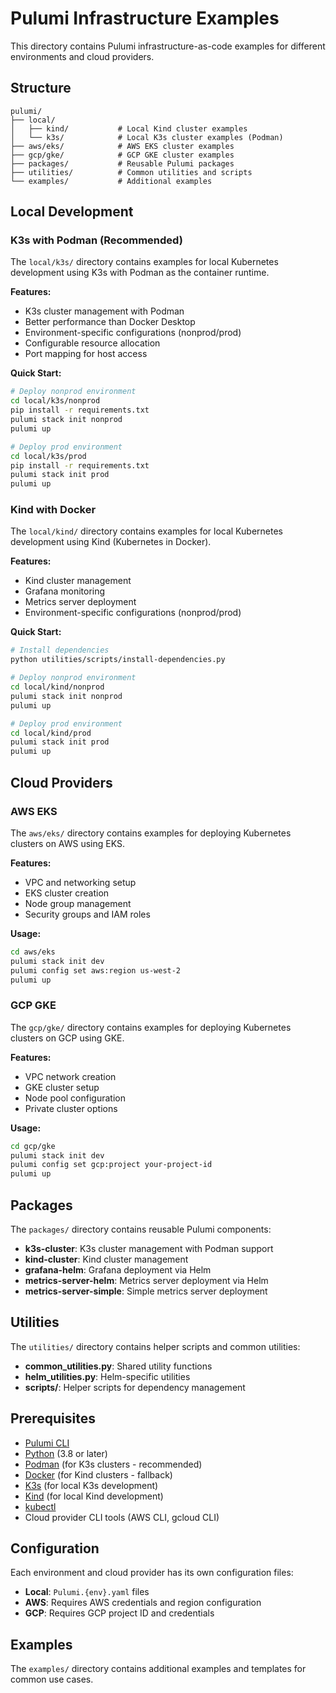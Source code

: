 # Pulumi Infrastructure Examples

This directory contains Pulumi infrastructure-as-code examples for different environments and cloud providers.

## Structure

```
pulumi/
├── local/
│   ├── kind/           # Local Kind cluster examples
│   └── k3s/            # Local K3s cluster examples (Podman)
├── aws/eks/            # AWS EKS cluster examples
├── gcp/gke/            # GCP GKE cluster examples
├── packages/           # Reusable Pulumi packages
├── utilities/          # Common utilities and scripts
└── examples/           # Additional examples
```

## Local Development

### K3s with Podman (Recommended)

The `local/k3s/` directory contains examples for local Kubernetes development using K3s with Podman as the container runtime.

**Features:**
- K3s cluster management with Podman
- Better performance than Docker Desktop
- Environment-specific configurations (nonprod/prod)
- Configurable resource allocation
- Port mapping for host access

**Quick Start:**
```bash
# Deploy nonprod environment
cd local/k3s/nonprod
pip install -r requirements.txt
pulumi stack init nonprod
pulumi up

# Deploy prod environment
cd local/k3s/prod
pip install -r requirements.txt
pulumi stack init prod
pulumi up
```

### Kind with Docker

The `local/kind/` directory contains examples for local Kubernetes development using Kind (Kubernetes in Docker).

**Features:**
- Kind cluster management
- Grafana monitoring
- Metrics server deployment
- Environment-specific configurations (nonprod/prod)

**Quick Start:**
```bash
# Install dependencies
python utilities/scripts/install-dependencies.py

# Deploy nonprod environment
cd local/kind/nonprod
pulumi stack init nonprod
pulumi up

# Deploy prod environment
cd local/kind/prod
pulumi stack init prod
pulumi up
```

## Cloud Providers

### AWS EKS

The `aws/eks/` directory contains examples for deploying Kubernetes clusters on AWS using EKS.

**Features:**
- VPC and networking setup
- EKS cluster creation
- Node group management
- Security groups and IAM roles

**Usage:**
```bash
cd aws/eks
pulumi stack init dev
pulumi config set aws:region us-west-2
pulumi up
```

### GCP GKE

The `gcp/gke/` directory contains examples for deploying Kubernetes clusters on GCP using GKE.

**Features:**
- VPC network creation
- GKE cluster setup
- Node pool configuration
- Private cluster options

**Usage:**
```bash
cd gcp/gke
pulumi stack init dev
pulumi config set gcp:project your-project-id
pulumi up
```

## Packages

The `packages/` directory contains reusable Pulumi components:

- **k3s-cluster**: K3s cluster management with Podman support
- **kind-cluster**: Kind cluster management
- **grafana-helm**: Grafana deployment via Helm
- **metrics-server-helm**: Metrics server deployment via Helm
- **metrics-server-simple**: Simple metrics server deployment

## Utilities

The `utilities/` directory contains helper scripts and common utilities:

- **common_utilities.py**: Shared utility functions
- **helm_utilities.py**: Helm-specific utilities
- **scripts/**: Helper scripts for dependency management

## Prerequisites

- [Pulumi CLI](https://www.pulumi.com/docs/get-started/install/)
- [Python](https://www.python.org/) (3.8 or later)
- [Podman](https://podman.io/) (for K3s clusters - recommended)
- [Docker](https://www.docker.com/) (for Kind clusters - fallback)
- [K3s](https://k3s.io/) (for local K3s development)
- [Kind](https://kind.sigs.k8s.io/docs/user/quick-start/) (for local Kind development)
- [kubectl](https://kubernetes.io/docs/tasks/tools/)
- Cloud provider CLI tools (AWS CLI, gcloud CLI)

## Configuration

Each environment and cloud provider has its own configuration files:

- **Local**: `Pulumi.{env}.yaml` files
- **AWS**: Requires AWS credentials and region configuration
- **GCP**: Requires GCP project ID and credentials

## Examples

The `examples/` directory contains additional examples and templates for common use cases.
